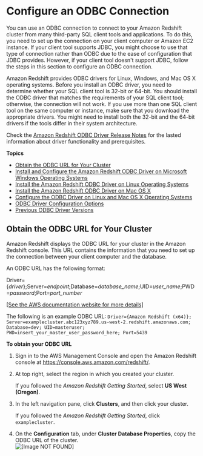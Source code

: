 # Configure an ODBC Connection<a name="configure-odbc-connection"></a>

You can use an ODBC connection to connect to your Amazon Redshift cluster from many third\-party SQL client tools and applications\. To do this, you need to set up the connection on your client computer or Amazon EC2 instance\. If your client tool supports JDBC, you might choose to use that type of connection rather than ODBC due to the ease of configuration that JDBC provides\. However, if your client tool doesn't support JDBC, follow the steps in this section to configure an ODBC connection\. 

Amazon Redshift provides ODBC drivers for Linux, Windows, and Mac OS X operating systems\. Before you install an ODBC driver, you need to determine whether your SQL client tool is 32\-bit or 64\-bit\. You should install the ODBC driver that matches the requirements of your SQL client tool; otherwise, the connection will not work\. If you use more than one SQL client tool on the same computer or instance, make sure that you download the appropriate drivers\. You might need to install both the 32\-bit and the 64\-bit drivers if the tools differ in their system architecture\. 

Check the [Amazon Redshift ODBC Driver Release Notes](https://s3.amazonaws.com/redshift-downloads/drivers/odbc/1.4.7.1000/Amazon+Redshift+ODBC+Driver+Release+Notes.pdf) for the lasted information about driver functionality and prerequisites\. 

**Topics**
+ [Obtain the ODBC URL for Your Cluster](#obtain-odbc-url)
+ [Install and Configure the Amazon Redshift ODBC Driver on Microsoft Windows Operating Systems](install-odbc-driver-windows.md)
+ [Install the Amazon Redshift ODBC Driver on Linux Operating Systems](install-odbc-driver-linux.md)
+ [Install the Amazon Redshift ODBC Driver on Mac OS X](install-odbc-driver-mac.md)
+ [Configure the ODBC Driver on Linux and Mac OS X Operating Systems](odbc-driver-configure-linux-mac.md)
+ [ODBC Driver Configuration Options](configure-odbc-options.md)
+ [Previous ODBC Driver Versions](odbc-previous-versions.md)

## Obtain the ODBC URL for Your Cluster<a name="obtain-odbc-url"></a>

Amazon Redshift displays the ODBC URL for your cluster in the Amazon Redshift console\. This URL contains the information that you need to set up the connection between your client computer and the database\.

 An ODBC URL has the following format: 

 Driver=\{*driver*\};Server=*endpoint*;Database=*database\_name*;UID=*user\_name*;PWD=*password*;Port=*port\_number* 

[\[See the AWS documentation website for more details\]](http://docs.aws.amazon.com/redshift/latest/mgmt/configure-odbc-connection.html)

The following is an example ODBC URL: `Driver={Amazon Redshift (x64)}; Server=examplecluster.abc123xyz789.us-west-2.redshift.amazonaws.com; Database=dev; UID=masteruser; PWD=insert_your_master_user_password_here; Port=5439` 

**To obtain your ODBC URL**

1. Sign in to the AWS Management Console and open the Amazon Redshift console at [https://console\.aws\.amazon\.com/redshift/](https://console.aws.amazon.com/redshift/)\.

1.  At top right, select the region in which you created your cluster\. 

    If you followed the *Amazon Redshift Getting Started*, select **US West \(Oregon\)**\. 

1.  In the left navigation pane, click **Clusters**, and then click your cluster\. 

    If you followed the *Amazon Redshift Getting Started*, click `examplecluster`\. 

1.  On the **Configuration** tab, under **Cluster Database Properties**, copy the ODBC URL of the cluster\.  
![\[Image NOT FOUND\]](http://docs.aws.amazon.com/redshift/latest/mgmt/images/rs-mgmt-clusters-cluster-database-properties-odbc.png)